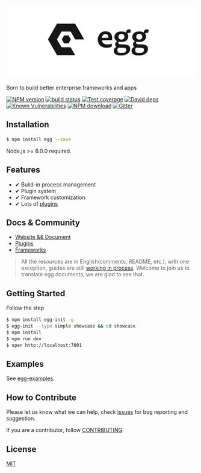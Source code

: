 ![](https://raw.githubusercontent.com/eggjs/egg/master/docs/assets/egg-logo.png)

Born to build better enterprise frameworks and apps

[![NPM version][npm-image]][npm-url]
[![build status][travis-image]][travis-url]
[![Test coverage][codecov-image]][codecov-url]
[![David deps][david-image]][david-url]
[![Known Vulnerabilities][snyk-image]][snyk-url]
[![NPM download][download-image]][download-url]
[![Gitter][gitter-image]][gitter-url]

[npm-image]: https://img.shields.io/npm/v/egg.svg?style=flat-square
[npm-url]: https://npmjs.org/package/egg
[travis-image]: https://img.shields.io/travis/eggjs/egg.svg?style=flat-square
[travis-url]: https://travis-ci.org/eggjs/egg
[codecov-image]: https://codecov.io/gh/eggjs/egg/branch/master/graph/badge.svg
[codecov-url]: https://codecov.io/gh/eggjs/egg
[david-image]: https://img.shields.io/david/eggjs/egg.svg?style=flat-square
[david-url]: https://david-dm.org/eggjs/egg
[snyk-image]: https://snyk.io/test/npm/egg/badge.svg?style=flat-square
[snyk-url]: https://snyk.io/test/npm/egg
[download-image]: https://img.shields.io/npm/dm/egg.svg?style=flat-square
[download-url]: https://npmjs.org/package/egg
[gitter-image]: https://img.shields.io/gitter/room/eggjs/egg.svg?style=flat-square
[gitter-url]: https://gitter.im/eggjs/egg

## Installation

```bash
$ npm install egg --save
```

Node.js >= 6.0.0 required.

## Features

- ✔︎ Build-in process management
- ✔︎ Plugin system
- ✔︎ Framework customization
- ✔︎ Lots of [plugins](https://eggjs.org/badgeboard/)

## Docs & Community

- [Website && Document](https://eggjs.org)
- [Plugins](https://github.com/search?q=topic%3Aegg-plugin&type=Repositories)
- [Frameworks](https://github.com/search?q=topic%3Aegg-framework&type=Repositories)

> All the resources are in English(comments, README, etc.), with one exception, guides are still [working in process](https://github.com/eggjs/egg/issues/363).
> Welcome to join us to translate egg documents, we are glad to see that.

## Getting Started

Follow the step

```bash
$ npm install egg-init -g
$ egg-init --type simple showcase && cd showcase
$ npm install
$ npm run dev
$ open http://localhost:7001
```

## Examples

See [egg-examples](https://github.com/eggjs/examples).

## How to Contribute

Please let us know what we can help, check [issues](https://github.com/eggjs/egg/issues) for bug reporting and suggestion.

If you are a contributor, follow [CONTRIBUTING](CONTRIBUTING.md).

## License

[MIT](LICENSE)
